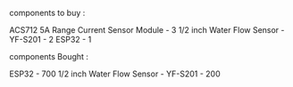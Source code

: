 components to buy :

ACS712 5A Range Current Sensor Module -  3
1/2 inch Water Flow Sensor - YF-S201  -  2
ESP32                                 -  1


components Bought  :

ESP32 - 700
1/2 inch Water Flow Sensor - YF-S201  -  200
